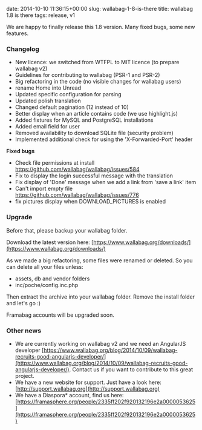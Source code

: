 date: 2014-10-10 11:36:15+00:00
slug: wallabag-1-8-is-there
title: wallabag 1.8 is there
tags: release, v1

We are happy to finally release this 1.8 version. Many fixed bugs, some new features.


### Changelog


* New licence: we switched from WTFPL to MIT licence (to prepare wallabag v2)
* Guidelines for contributing to wallabag (PSR-1 and PSR-2)
* Big refactoring in the code (no visible changes for wallabag users)
* rename Home into Unread
* Updated specific configuration for parsing
* Updated polish translation
* Changed default pagination (12 instead of 10)
* Better display when an article contains code (we use highlight.js)
* Added fixtures for MySQL and PostgreSQL installations
* Added email field for user
* Removed availability to download SQLite file (security problem)
* Implemented additional check for using the 'X-Forwarded-Port' header

**Fixed bugs**
* Check file permissions at install https://github.com/wallabag/wallabag/issues/584
* Fix to display the login successful message with the translation
* Fix display of 'Done' message when we add a link from 'save a link' item
* Can't import empty file https://github.com/wallabag/wallabag/issues/776
* fix pictures display when DOWNLOAD_PICTURES is enabled


### Upgrade


Before that, please backup your wallabag folder.

Download the latest version here: [https://www.wallabag.org/downloads/](https://www.wallabag.org/downloads/)

As we made a big refactoring, some files were renamed or deleted. So you can delete all your files unless:
* assets, db and vendor folders
* inc/poche/config.inc.php

Then extract the archive into your wallabag folder. Remove the install folder and let's go :)

Framabag accounts will be upgraded soon.


### Other news


* We are currently working on wallabag v2 and we need an AngularJS developer [https://www.wallabag.org/blog/2014/10/09/wallabag-recruits-good-angularjs-developer/](https://www.wallabag.org/blog/2014/10/09/wallabag-recruits-good-angularjs-developer/). Contact us if you want to contribute to this great project.
* We have a new website for support. Just have a look here: [http://support.wallabag.org](http://support.wallabag.org)
* We have a Diaspora* account, find us here: [https://framasphere.org/people/2335ff202f920132196e2a0000053625](https://framasphere.org/people/2335ff202f920132196e2a0000053625)
